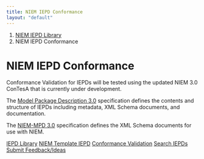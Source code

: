 ```yaml
---
title: NIEM IEPD Conformance
layout: "default"
---
```

<div class="col-md-9 col-md-push-3" markdown='1'>
  <ol class="breadcrumb">
    <li><a href="/">NIEM IEPD Library</a></li>
    <li class="active">NIEM IEPD Conformance</li>
  </ol>

# NIEM IEPD Conformance

Conformance Validation for IEPDs will be tested using the updated NIEM 3.0 ConTesA that is currently under development.

The [Model Package Description 3.0](http://reference.niem.gov/niem/specification/model-package-description/3.0/model-package-description-3.0.html) specification defines the contents and structure of IEPDs including metadata, XML Schema documents, and documentation. 

The [NIEM-MPD 3.0](http://reference.niem.gov/niem/specification/naming-and-design-rules/3.0/NIEM-NDR-3.0-2014-07-31.html) specification defines the XML Schema documents for use with NIEM.

</div>

<!-- sidebar -->
<div class="col-md-3 col-md-pull-9">
  <div class="section-nav list-group">
    <a class="list-group-item" href="#">IEPD Library</a>
    <a class="list-group-item" href="https://github.com/jtmrice/Template-IEPD">NIEM Template IEPD</a>
    <a class="list-group-item active" href="conformance.html">Conformance Validation</a>
    <a class="list-group-item" href="search.html">Search IEPDs</a>
  </div>

  <a class="btn btn-primary feedback-btn" href="https://github.com/NIEM/NIEM.github.io/issues">
    <span class="icon fa fa-comments fa-sm"></span>
    <span class="content">Submit Feedback/Ideas</span>
  </a>
</div>
